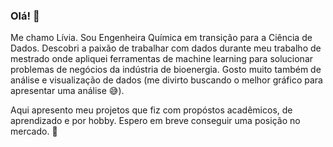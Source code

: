 ### Olá! 👋

Me chamo Lívia. Sou Engenheira Química em transição para a Ciência de Dados. 
Descobri a paixão de trabalhar com dados durante meu trabalho de mestrado onde apliquei ferramentas de machine learning
para solucionar problemas de negócios da indústria de bioenergia.
Gosto muito também de análise e visualização de dados (me divirto buscando o melhor gráfico para apresentar uma análise 😅).

Aqui apresento meu projetos que fiz com propóstos acadêmicos, de aprendizado e por hobby.
Espero em breve conseguir uma posição no mercado. 🤞


<!--
**livschaum/livschaum** is a ✨ _special_ ✨ repository because its `README.md` (this file) appears on your GitHub profile.

Here are some ideas to get you started:

- 🔭 I’m currently working on ...
- 🌱 I’m currently learning ...
- 👯 I’m looking to collaborate on ...
- 🤔 I’m looking for help with ...
- 💬 Ask me about ...
- 📫 How to reach me: ...
- 😄 Pronouns: ...
- ⚡ Fun fact: ...
-->
